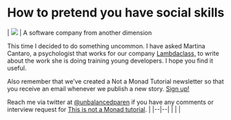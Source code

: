 # **How to pretend you have social skills**


| ![](https://miro.medium.com/max/160/1*Zn-cHY_cpFVxmhkIAwhYzw.png?q=20) | A software company from another dimension

This time I decided to do something uncommon. I have asked Martina Cantaro, a psychologist that works for our company [Lambdaclass,](http://lambdaclass.com/) to write about the work she is doing training young developers. I hope you find it useful.

Also remember that we’ve created a Not a Monad Tutorial newsletter so that you receive an email whenever we publish a new story. [Sign up!](https://mailchi.mp/9302d4f60de9/not-a-monad-tutorial)

Reach me via twitter at [@unbalancedparen](https://twitter.com/unbalancedparen) if you have any comments or interview request for [This is not a Monad tutorial](https://medium.com/this-is-not-a-monad-tutorial/).
 |
|--|--|
|  |  |
